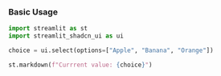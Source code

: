 ### Basic Usage

```python
import streamlit as st
import streamlit_shadcn_ui as ui

choice = ui.select(options=["Apple", "Banana", "Orange"])

st.markdown(f"Currrent value: {choice}")

```
